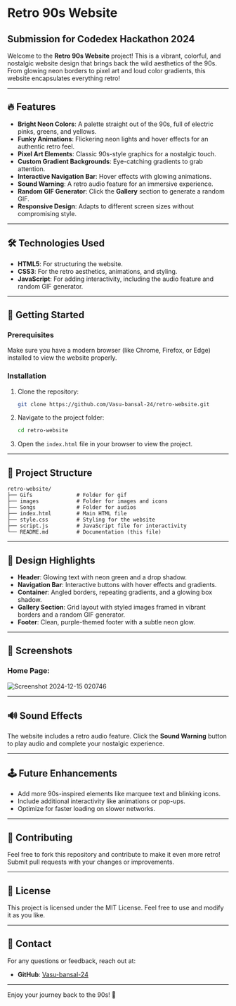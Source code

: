 # Retro 90s Website

## Submission for Codedex Hackathon 2024

Welcome to the **Retro 90s Website** project! This is a vibrant, colorful, and nostalgic website design that brings back the wild aesthetics of the 90s. From glowing neon borders to pixel art and loud color gradients, this website encapsulates everything retro!

---

## 🔥 Features

- **Bright Neon Colors**: A palette straight out of the 90s, full of electric pinks, greens, and yellows.
- **Funky Animations**: Flickering neon lights and hover effects for an authentic retro feel.
- **Pixel Art Elements**: Classic 90s-style graphics for a nostalgic touch.
- **Custom Gradient Backgrounds**: Eye-catching gradients to grab attention.
- **Interactive Navigation Bar**: Hover effects with glowing animations.
- **Sound Warning**: A retro audio feature for an immersive experience.
- **Random GIF Generator**: Click the **Gallery** section to generate a random GIF.
- **Responsive Design**: Adapts to different screen sizes without compromising style.

---

## 🛠️ Technologies Used

- **HTML5**: For structuring the website.
- **CSS3**: For the retro aesthetics, animations, and styling.
- **JavaScript**: For adding interactivity, including the audio feature and random GIF generator.

---

## 🚀 Getting Started

### Prerequisites
Make sure you have a modern browser (like Chrome, Firefox, or Edge) installed to view the website properly.

### Installation

1. Clone the repository:
   ```bash
   git clone https://github.com/Vasu-bansal-24/retro-website.git
   ```

2. Navigate to the project folder:
   ```bash
   cd retro-website
   ```

3. Open the `index.html` file in your browser to view the project.

---

## 📁 Project Structure

```
retro-website/
├── Gifs              # Folder for gif
├── images            # Folder for images and icons
├── Songs             # Folder for audios
├── index.html        # Main HTML file
├── style.css         # Styling for the website
├── script.js         # JavaScript file for interactivity
└── README.md         # Documentation (this file)
```

---

## 🎨 Design Highlights

- **Header**: Glowing text with neon green and a drop shadow.
- **Navigation Bar**: Interactive buttons with hover effects and gradients.
- **Container**: Angled borders, repeating gradients, and a glowing box shadow.
- **Gallery Section**: Grid layout with styled images framed in vibrant borders and a random GIF generator.
- **Footer**: Clean, purple-themed footer with a subtle neon glow.

---

## 🌟 Screenshots

### Home Page:
![Screenshot 2024-12-15 020746](https://github.com/user-attachments/assets/6d8a8ece-9be2-4335-8e0c-497a6c205be9)

---

## 🔊 Sound Effects

The website includes a retro audio feature. Click the **Sound Warning** button to play audio and complete your nostalgic experience.

---

## 🕹️ Future Enhancements

- Add more 90s-inspired elements like marquee text and blinking icons.
- Include additional interactivity like animations or pop-ups.
- Optimize for faster loading on slower networks.

---

## 🤝 Contributing

Feel free to fork this repository and contribute to make it even more retro! Submit pull requests with your changes or improvements.

---

## 📜 License

This project is licensed under the MIT License. Feel free to use and modify it as you like.

---

## 📧 Contact

For any questions or feedback, reach out at:
- **GitHub**: [Vasu-bansal-24](https://github.com/Vasu-bansal-24)

---

Enjoy your journey back to the 90s! 🎉
